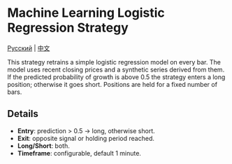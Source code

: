 # Machine Learning Logistic Regression Strategy
[Русский](README_ru.md) | [中文](README_cn.md)

This strategy retrains a simple logistic regression model on every bar.
The model uses recent closing prices and a synthetic series derived from them.
If the predicted probability of growth is above 0.5 the strategy enters a long position; otherwise it goes short.
Positions are held for a fixed number of bars.

## Details
- **Entry**: prediction > 0.5 → long, otherwise short.
- **Exit**: opposite signal or holding period reached.
- **Long/Short**: both.
- **Timeframe**: configurable, default 1 minute.
